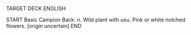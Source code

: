 TARGET DECK
ENGLISH

START
Basic
Campion
Back: n. Wild plant with usu. Pink or white notched flowers. [origin uncertain]
END
